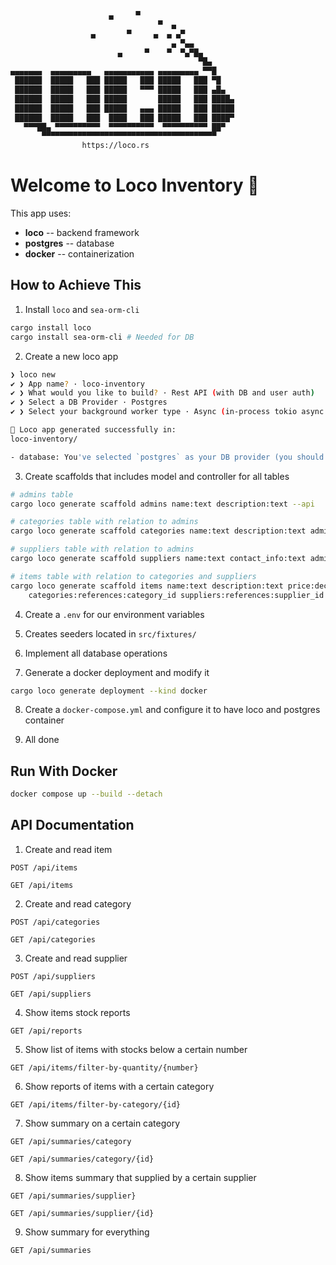 ```sh
                      ▄     ▀
                                 ▀  ▄
                  ▄       ▀     ▄  ▄ ▄▀
                                    ▄ ▀▄▄
                        ▄     ▀    ▀  ▀▄▀█▄
                                          ▀█▄
▄▄▄▄▄▄▄  ▄▄▄▄▄▄▄▄▄   ▄▄▄▄▄▄▄▄▄▄▄ ▄▄▄▄▄▄▄▄▄ ▀▀█
 ██████  █████   ███ █████   ███ █████   ███ ▀█
 ██████  █████   ███ █████   ▀▀▀ █████   ███ ▄█▄
 ██████  █████   ███ █████       █████   ███ ████▄
 ██████  █████   ███ █████   ▄▄▄ █████   ███ █████
 ██████  █████   ███  ████   ███ █████   ███ ████▀
   ▀▀▀██▄ ▀▀▀▀▀▀▀▀▀▀  ▀▀▀▀▀▀▀▀▀▀  ▀▀▀▀▀▀▀▀▀▀ ██▀
       ▀▀▀▀▀▀▀▀▀▀▀▀▀▀▀▀▀▀▀▀▀▀▀▀▀▀▀▀▀▀▀▀▀▀▀▀▀▀▀
                https://loco.rs
```
# Welcome to Loco Inventory :train:

This app uses:
- **loco** -- backend framework
- **postgres** -- database
- **docker** -- containerization

## How to Achieve This
1. Install `loco` and `sea-orm-cli`
```sh
cargo install loco
cargo install sea-orm-cli # Needed for DB

```
2. Create a new loco app
```sh
❯ loco new
✔ ❯ App name? · loco-inventory
✔ ❯ What would you like to build? · Rest API (with DB and user auth)
✔ ❯ Select a DB Provider · Postgres
✔ ❯ Select your background worker type · Async (in-process tokio async tasks)

🚂 Loco app generated successfully in:
loco-inventory/

- database: You've selected `postgres` as your DB provider (you should have a postgres instance to connect to)
```

3. Create scaffolds that includes model and controller for all tables
```sh
# admins table
cargo loco generate scaffold admins name:text description:text --api

# categories table with relation to admins
cargo loco generate scaffold categories name:text description:text admins:references:created_by --api

# suppliers table with relation to admins
cargo loco generate scaffold suppliers name:text contact_info:text admins:references:created_by --api

# items table with relation to categories and suppliers
cargo loco generate scaffold items name:text description:text price:decimal quantity:int \
    categories:references:category_id suppliers:references:supplier_id admins:references:created_by --api
```

4. Create a `.env` for our environment variables

5. Creates seeders located in `src/fixtures/`

6. Implement all database operations

7. Generate a docker deployment and modify it
```sh
cargo loco generate deployment --kind docker
```

8. Create a `docker-compose.yml` and configure it to have loco and postgres container

9. All done

## Run With Docker

```sh
docker compose up --build --detach
```

## API Documentation

1. Create and read item

`POST /api/items`

`GET /api/items`

2. Create and read category

`POST /api/categories`

`GET /api/categories`

3. Create and read supplier

`POST /api/suppliers`

`GET /api/suppliers`

4. Show items stock reports 

`GET /api/reports`

5. Show list of items with stocks below a certain number

`GET /api/items/filter-by-quantity/{number}`

6. Show reports of items with a certain category

`GET /api/items/filter-by-category/{id}`

7. Show summary on a certain category

`GET /api/summaries/category`

`GET /api/summaries/category/{id}`

8. Show items summary that supplied by a certain supplier

`GET /api/summaries/supplier}`

`GET /api/summaries/supplier/{id}`

9. Show summary for everything

`GET /api/summaries`

